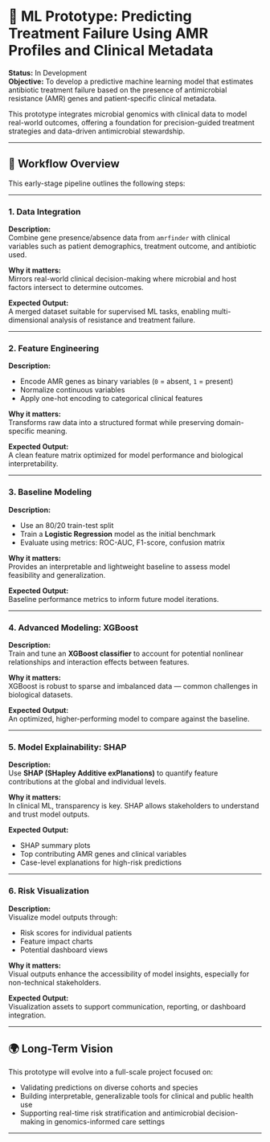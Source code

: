 # 🤖 ML Prototype: Predicting Treatment Failure Using AMR Profiles and Clinical Metadata

**Status:** In Development  
**Objective:** To develop a predictive machine learning model that estimates antibiotic treatment failure based on the presence of antimicrobial resistance (AMR) genes and patient-specific clinical metadata.

This prototype integrates microbial genomics with clinical data to model real-world outcomes, offering a foundation for precision-guided treatment strategies and data-driven antimicrobial stewardship.

---

## 🧪 Workflow Overview

This early-stage pipeline outlines the following steps:

---

### 1. Data Integration

**Description:**  
Combine gene presence/absence data from `amrfinder` with clinical variables such as patient demographics, treatment outcome, and antibiotic used.

**Why it matters:**  
Mirrors real-world clinical decision-making where microbial and host factors intersect to determine outcomes.

**Expected Output:**  
A merged dataset suitable for supervised ML tasks, enabling multi-dimensional analysis of resistance and treatment failure.

---

### 2. Feature Engineering

**Description:**  
- Encode AMR genes as binary variables (`0` = absent, `1` = present)  
- Normalize continuous variables  
- Apply one-hot encoding to categorical clinical features

**Why it matters:**  
Transforms raw data into a structured format while preserving domain-specific meaning.

**Expected Output:**  
A clean feature matrix optimized for model performance and biological interpretability.

---

### 3. Baseline Modeling

**Description:**  
- Use an 80/20 train-test split  
- Train a **Logistic Regression** model as the initial benchmark  
- Evaluate using metrics: ROC-AUC, F1-score, confusion matrix

**Why it matters:**  
Provides an interpretable and lightweight baseline to assess model feasibility and generalization.

**Expected Output:**  
Baseline performance metrics to inform future model iterations.

---

### 4. Advanced Modeling: XGBoost

**Description:**  
Train and tune an **XGBoost classifier** to account for potential nonlinear relationships and interaction effects between features.

**Why it matters:**  
XGBoost is robust to sparse and imbalanced data — common challenges in biological datasets.

**Expected Output:**  
An optimized, higher-performing model to compare against the baseline.

---

### 5. Model Explainability: SHAP

**Description:**  
Use **SHAP (SHapley Additive exPlanations)** to quantify feature contributions at the global and individual levels.

**Why it matters:**  
In clinical ML, transparency is key. SHAP allows stakeholders to understand and trust model outputs.

**Expected Output:**  
- SHAP summary plots  
- Top contributing AMR genes and clinical variables  
- Case-level explanations for high-risk predictions

---

### 6. Risk Visualization

**Description:**  
Visualize model outputs through:

- Risk scores for individual patients  
- Feature impact charts  
- Potential dashboard views

**Why it matters:**  
Visual outputs enhance the accessibility of model insights, especially for non-technical stakeholders.

**Expected Output:**  
Visualization assets to support communication, reporting, or dashboard integration.

---

## 🌍 Long-Term Vision

This prototype will evolve into a full-scale project focused on:

- Validating predictions on diverse cohorts and species  
- Building interpretable, generalizable tools for clinical and public health use  
- Supporting real-time risk stratification and antimicrobial decision-making in genomics-informed care settings

---



